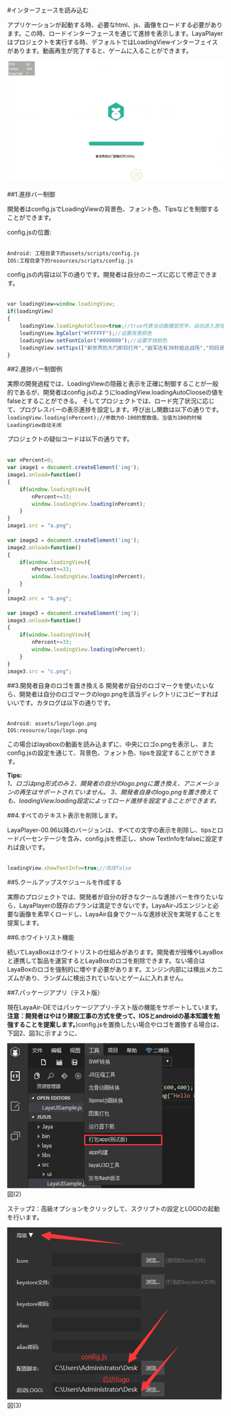 #インターフェースを読み込む

アプリケーションが起動する時、必要なhtml、js、画像をロードする必要があります。この時、ロードインターフェースを通じて進捗を表示します。LayaPlayerはプロジェクトを実行する時、デフォルトではLoadingViewインターフェイスがあります。動画再生が完了すると、ゲームに入ることができます。

​![图1](img/1.png)<br/>


##1.進捗バー制御

開発者はconfig.jsでLoadingViewの背景色、フォント色、Tipsなどを制御することができます。

config.jsの位置:

```

Android: 工程目录下的assets/scripts/config.js  
IOS:工程目录下的resources/scripts/config.js  
```


config.jsの内容は以下の通りです。開発者は自分のニーズに応じて修正できます。


```javascript

var loadingView=window.loadingView;
if(loadingView)
{
    loadingView.loadingAutoClose=true;//true代表当动画播放完毕，自动进入游戏。false为开发者手动控制
    loadingView.bgColor("#FFFFFF");//设置背景颜色
    loadingView.setFontColor("#000000");//设置字体颜色
    loadingView.setTips(["新世界的大门即将打开","敌军还有30秒抵达战场","妈妈说，心急吃不了热豆腐"]);//设置tips数组，会随机出现
}
```


##2.進捗バー制御例

実際の開発過程では、LoadingViewの隠蔽と表示を正確に制御することが一般的であるが、開発者はconfig.jsのようにloadingView.loadingAutoClooseの値をfalseとすることができる。
そしてプロジェクトでは、ロード完了状況に応じて、プログレスバーの表示進捗を設定します。呼び出し関数は以下の通りです。
`loadingView.loading(nPercent);//参数为0-100的整数值，当值为100的时候LoadingView自动关闭`  

プロジェクトの疑似コードは以下の通りです。

```javascript

var nPercent=0;
var image1 = document.createElement('img');
image1.onload=function()
{
    if(window.loadingView){
        nPercent+=33;
        window.loadingView.loading(nPercent);
    }
}
image1.src = "a.png";

var image2 = document.createElement('img');
image2.onload=function()
{
    if(window.loadingView){
        nPercent+=33;
        window.loadingView.loading(nPercent);
    }
}
image2.src = "b.png";

var image3 = document.createElement('img');
image3.onload=function()
{
    if(window.loadingView){
        nPercent+=33;
        window.loadingView.loading(nPercent);
    }
}
image3.src = "c.png";
```


##3.開発者自身のロゴを置き換える
開発者が自分のロゴマークを使いたいなら、開発者は自分のロゴマークのlogo.pngを該当ディレクトリにコピーすればいいです。カタログは以下の通りです。


```

Android: assets/logo/logo.png
IOS:resource/logo/logo.png
```

この場合はlayaboxの動画を読み込まずに、中央にロゴo.pngを表示し、またconfig.jsの設定を通じて、背景色、フォント色、tipsを設定することができます。

**Tips:**  
*1、ロゴはpng形式のみ*
*2、開発者の自分のlogo.pngに置き換え、アニメーションの再生はサポートされていません。*
*3、開発者自身のlogo.pngを置き換えても、loadingView.loading設定によってロード進捗を設定することができます。*

##4.すべてのテキスト表示を削除します。

LayaPlayer-00.96以降のバージョンは、すべての文字の表示を削除し、tipsとロードパーセンテージを含み、config.jsを修正し、show TextInfoをfalseに設定すれば良いです。

```javascript

loadingView.showTextInfo=true;//改成false
```


##5.クールアップスケジュールを作成する

実際のプロジェクトでは、開発者が自分の好きなクールな進捗バーを作りたいなら、LayaPlayerの既存のプランは満足できないです。LayaAir-JSエンジンと必要な画像を素早くロードし、LayaAir自身でクールな進捗状況を実現することを提案します。

##6.ホワイトリスト機能

続いてLayaBoxはホワイトリストの仕組みがあります。開発者が授権やLayaBoxと連携して製品を運営するとLayaBoxのロゴを削除できます。ない場合はLayaBoxのロゴを強制的に増やす必要があります。エンジン内部には検出メカニズムがあり、ランダムに検出されていないとゲームに入れません。

##7.パッケージアプリ（テスト版）

現在LayaAir-DEではパッケージアプリ-テスト版の機能をサポートしています。**注意：開発者はやはり建設工事の方式を使って、IOSとandroidの基本知識を勉強することを提案します。**)config.jsを置換したい場合やロゴを置換する場合は、下図2、図3に示すように、

![2](img/2.png)<br/>
図(2)

ステップ2：高級オプションをクリックして、スクリプトの設定とLOGOの起動を行います。

![3](img/3.png)<br/>
図(3)
